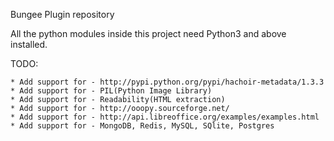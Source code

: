 Bungee Plugin repository 

All the python modules inside this project need Python3 and above installed.

TODO:
~~~
* Add support for - http://pypi.python.org/pypi/hachoir-metadata/1.3.3
* Add support for - PIL(Python Image Library)
* Add support for - Readability(HTML extraction)
* Add support for - http://ooopy.sourceforge.net/
* Add support for - http://api.libreoffice.org/examples/examples.html
* Add support for - MongoDB, Redis, MySQL, SQlite, Postgres
~~~